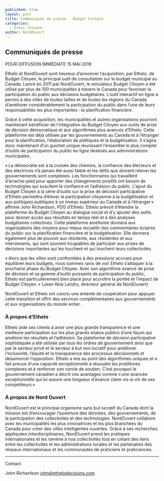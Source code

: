 ```yaml
---
published: true
layout: post
title: Communiqués de presse - Budget Citoyen
categories:
  - press release
author: NordOuvert
---
```

## Communiqués de presse

POUR DIFFUSION IMMÉDIATE
15 MAI 2019

Ethelo et NordOuvert sont heureux d’annoncer l’acquisition, par Ethelo, de Budget Citoyen, le principal outil de consultation sur le budget municipal au Canada. Lancé en 2011 par NordOuvert, le simulateur Budget Citoyen a été utilisé par plus de 100 municipalités à travers le Canada pour favoriser la participation du public aux décisions budgétaires. L’outil interactif en ligne a permis à des villes de toutes tailles et de toutes les régions du Canada d’améliorer considérablement la participation du public dans l’une de leurs responsabilités les plus importantes : la planification financière.

Grâce à cette acquisition, les municipalités et autres organisations pourront maintenant bénéficier de l’intégration du Budget Citoyen aux outils de prise de décision démocratique et aux algorithmes plus avancés d’Ethelo. Cette plateforme est déjà utilisée par les gouvernements au Canada et à l’étranger pour la planification, l’élaboration de politiques et la budgétisation. Il s’agira donc maintenant d’un guichet unique réunissant l’ensemble le plus complet d’outils de participation du public en ligne destinés aux administrations municipales.

« La démocratie est à la croisée des chemins, la confiance des électeurs et des électrices n’a jamais été aussi faible et les défis que doivent relever les gouvernements sont complexes. Les fonctionnaires qui travaillent d’arrache-pied pour apporter des changements positifs ont besoin de technologies qui suscitent la confiance et l’adhésion du public. L’ajout du Budget Citoyen à la série d’outils sur la prise de décision participative d’Ethelo permettra d’élever la participation citoyenne à la budgétisation et aux politiques publiques à un niveau supérieur au Canada et à l’étranger » affirme John Richardson, PDG d’Ethelo. Ethelo prévoit d’étendre la plateforme du Budget Citoyen au dialogue social et d’y ajouter des outils pour donner accès aux résultats en temps réel et à des analyses budgétaires collectives. Cette plateforme améliorée donnera aux organisations des moyens pour mieux recueillir des commentaires éclairés du public sur la planification financière et la budgétisation. Elle donnera également plus de pouvoir aux résidents, aux résidentes et aux intervenants, qui sont souvent incapables de participer aux prises de décisions importantes qui les touchent et qui touchent leurs collectivités.

« Alors que les villes sont confrontées à des pressions accrues pour équilibrer leurs budgets, nous sommes ravis de voir Ethelo s’attaquer à la prochaine phase du Budget Citoyen. Avec son algorithme avancé de prise de décision et sa gamme d’outils puissants de participation du public, Ethelo est particulièrement bien placé pour accroître la portée et l’impact de Budget Citoyen. » (Jean-Noé Landry, directeur général de NordOuvert)

NordOuvert et Ethelo ont conclu une entente de coopération pour appuyer cette transition et offrir des services complémentaires aux gouvernements et aux organisations du monde entier.

### À propos d’Ethelo

Ethelo aide ses clients à avoir une plus grande transparence et une meilleure participation sur les plus grands enjeux publics d’une façon qui améliore les résultats et l’adhésion. Sa plateforme de décision participative sophistiquée a été utilisée par tous les ordres de gouvernement ainsi que par le secteur privé et le secteur à but non lucratif pour améliorer l’inclusivité, l’équité et la transparence des processus décisionnels et désamorcer l’opposition. Ethelo a mis au point des algorithmes uniques et a fait preuve d’une capacité exceptionnelle à résoudre les problèmes complexes et à renforcer son cercle de soutien. C’est pourquoi le gouvernement canadien a décrit ces avantages comme « une avancée exceptionnelle qui lui assure une longueur d’avance claire vis-à-vis de ses compétiteurs ».

### À propos de Nord Ouvert

NordOuvert est le principal organisme sans but lucratif du Canada dont la mission est d’encourager l’ouverture des données, des gouvernements, de la participation des collectivités et des technologies. NordOuvert collabore avec les municipalités les plus innovatrices et les plus branchées du Canada pour créer des villes intelligentes ouvertes. Grâce à ses recherches appliquées interdisciplinaires, NordOuvert prend les pratiques internationales et les ramène à nos collectivités tout en créant des liens entre les collectivités et les administrations locales et les partenaires des réseaux internationaux et les communautés de praticiens et praticiennes.

---

Contact

John Richardson
john@ethelodecisions.com
